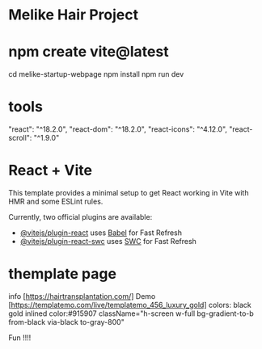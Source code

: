 # Melike Hair Project

# npm create vite@latest
cd melike-startup-webpage
npm install
npm run dev

# tools
"react": "^18.2.0",
"react-dom": "^18.2.0",
"react-icons": "^4.12.0",
"react-scroll": "^1.9.0"

# React + Vite

This template provides a minimal setup to get React working in Vite with HMR and some ESLint rules.

Currently, two official plugins are available:

- [@vitejs/plugin-react](https://github.com/vitejs/vite-plugin-react/blob/main/packages/plugin-react/README.md) uses [Babel](https://babeljs.io/) for Fast Refresh
- [@vitejs/plugin-react-swc](https://github.com/vitejs/vite-plugin-react-swc) uses [SWC](https://swc.rs/) for Fast Refresh

# themplate page
info [https://hairtransplantation.com/]
Demo [https://templatemo.com/live/templatemo_456_luxury_gold]
colors: black
gold inlined color:#915907
className="h-screen w-full bg-gradient-to-b from-black via-black to-gray-800"

Fun !!!!